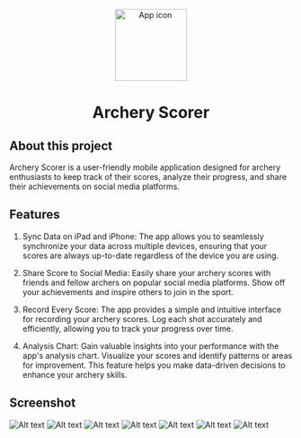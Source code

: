 <p align="center">
    <img src="images/icon.png" alt="App icon" height="128">
    <h1 align="center">Archery Scorer</h1>
</p>

## About this project
Archery Scorer is a user-friendly mobile application designed for archery enthusiasts to keep track of their scores, analyze their progress, and share their achievements on social media platforms.

## Features
1. Sync Data on iPad and iPhone: The app allows you to seamlessly synchronize your data across multiple devices, ensuring that your scores are always up-to-date regardless of the device you are using.

2. Share Score to Social Media: Easily share your archery scores with friends and fellow archers on popular social media platforms. Show off your achievements and inspire others to join in the sport.

3. Record Every Score: The app provides a simple and intuitive interface for recording your archery scores. Log each shot accurately and efficiently, allowing you to track your progress over time.

4. Analysis Chart: Gain valuable insights into your performance with the app's analysis chart. Visualize your scores and identify patterns or areas for improvement. This feature helps you make data-driven decisions to enhance your archery skills.

## Screenshot
![Alt text](images/Connect_iPhone_6.5_1.png) 
![Alt text](images/Connect_iPhone_6.5_2.png) 
![Alt text](images/Connect_iPhone_6.5_3.png) 
![Alt text](images/Connect_iPhone_6.5_4.png) 
![Alt text](images/Connect_iPhone_6.5_5.png) 
![Alt text](images/Connect_iPhone_6.5_6.png) 
![Alt text](images/Connect_iPhone_6.5_7.png)